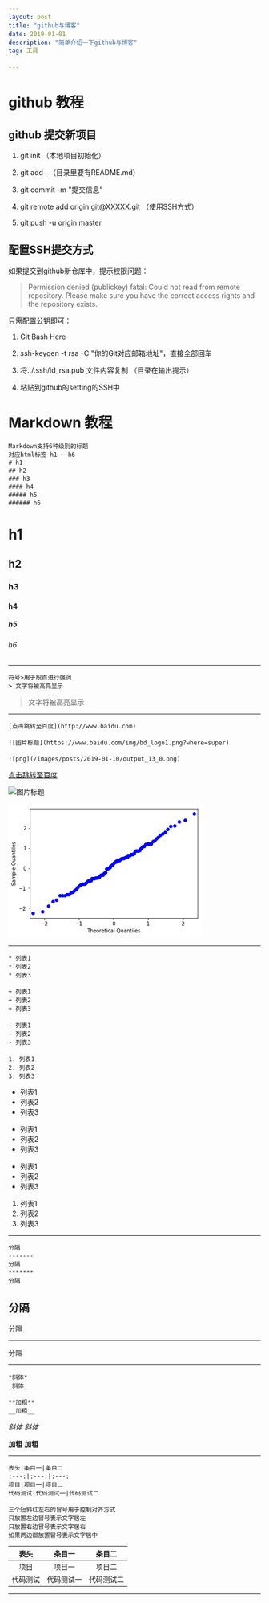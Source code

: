 ```yaml
---
layout: post
title: "github与博客"
date: 2019-01-01
description: "简单介绍一下github与博客"
tag: 工具

---
```


# github 教程

## github 提交新项目

1. git init    （本地项目初始化）

2. git add .   （目录里要有README.md）

3. git commit -m "提交信息"

4. git remote add origin git@XXXXX.git （使用SSH方式）

5. git push -u origin master


## 配置SSH提交方式

如果提交到github新仓库中，提示权限问题：

> Permission denied (publickey)
fatal: Could not read from remote repository.
Please make sure you have the correct access rights and the repository exists.

只需配置公钥即可：

1. Git Bash Here

2. ssh-keygen -t rsa -C "你的Git对应邮箱地址"，直接全部回车

3. 将../.ssh/id_rsa.pub 文件内容复制 （目录在输出提示）

4. 粘贴到github的setting的SSH中


# Markdown 教程

```
Markdown支持6种级别的标题
对应html标签 h1 ~ h6
# h1
## h2
### h3
#### h4
##### h5
###### h6
```

# h1
## h2
### h3
#### h4
##### h5
###### h6

***********************

```
符号>用于段首进行强调
> 文字将被高亮显示
```

> 文字将被高亮显示

***********************

```
[点击跳转至百度](http://www.baidu.com)

![图片标题](https://www.baidu.com/img/bd_logo1.png?where=super)

![png](/images/posts/2019-01-10/output_13_0.png)
```

[点击跳转至百度](http://www.baidu.com)

![图片标题](https://www.baidu.com/img/bd_logo1.png?where=super)

![png](/images/posts/2019-01-10/output_13_0.png)

***********************

```
* 列表1
* 列表2
* 列表3

+ 列表1
+ 列表2
+ 列表3

- 列表1
- 列表2
- 列表3

1. 列表1
2. 列表2
3. 列表3
```

* 列表1
* 列表2
* 列表3

+ 列表1
+ 列表2
+ 列表3

- 列表1
- 列表2
- 列表3

1. 列表1
2. 列表2
3. 列表3

***********************

```
分隔
-------
分隔
*******
分隔
```

分隔
-------

分隔

*******

分隔

***********************

```
*斜体*
_斜体_

**加粗**
__加粗__
```

*斜体*
_斜体_

**加粗**
__加粗__

***********************

```
表头|条目一|条目二
:---:|:---:|:---:
项目|项目一|项目二
代码测试|代码测试一|代码测试二

三个短斜杠左右的冒号用于控制对齐方式
只放置左边冒号表示文字居左
只放置右边冒号表示文字居右
如果两边都放置冒号表示文字居中
```

表头|条目一|条目二
:---:|:---:|:---:
项目|项目一|项目二
代码测试|代码测试一|代码测试二

***********************
